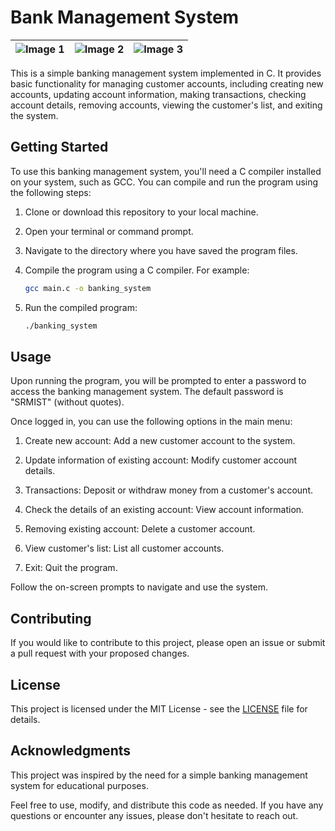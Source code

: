 # Bank Management System

![Image 1](https://user-images.githubusercontent.com/119059108/206895160-fb288dcd-205b-41a5-91fa-55c3131c94c5.jpeg) | ![Image 2](https://user-images.githubusercontent.com/119059108/206895185-886ff3f4-8c87-4aa9-b396-576dcf3a24d4.jpeg) | ![Image 3](https://user-images.githubusercontent.com/119059108/206895195-bd6da4a3-04ad-45db-8154-8c3d563a2beb.jpeg)
:-------------------------:|:-------------------------:|:-------------------------:

This is a simple banking management system implemented in C. It provides basic functionality for managing customer accounts, including creating new accounts, updating account information, making transactions, checking account details, removing accounts, viewing the customer's list, and exiting the system.

## Getting Started

To use this banking management system, you'll need a C compiler installed on your system, such as GCC. You can compile and run the program using the following steps:

1. Clone or download this repository to your local machine.

2. Open your terminal or command prompt.

3. Navigate to the directory where you have saved the program files.

4. Compile the program using a C compiler. For example:

    ```bash
    gcc main.c -o banking_system
    ```

5. Run the compiled program:

    ```bash
    ./banking_system
    ```

## Usage

Upon running the program, you will be prompted to enter a password to access the banking management system. The default password is "SRMIST" (without quotes).

Once logged in, you can use the following options in the main menu:

1. Create new account: Add a new customer account to the system.

2. Update information of existing account: Modify customer account details.

3. Transactions: Deposit or withdraw money from a customer's account.

4. Check the details of an existing account: View account information.

5. Removing existing account: Delete a customer account.

6. View customer's list: List all customer accounts.

7. Exit: Quit the program.

Follow the on-screen prompts to navigate and use the system.

## Contributing

If you would like to contribute to this project, please open an issue or submit a pull request with your proposed changes.

## License

This project is licensed under the MIT License - see the [LICENSE](LICENSE) file for details.

## Acknowledgments

This project was inspired by the need for a simple banking management system for educational purposes.

Feel free to use, modify, and distribute this code as needed. If you have any questions or encounter any issues, please don't hesitate to reach out.
